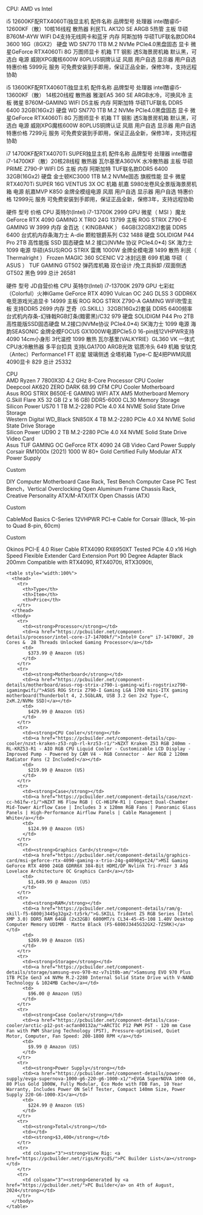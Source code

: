 CPU: AMD vs Intel


i5 12600KF配RTX4060Ti独显主机
配件名称 	品牌型号
处理器 	intel酷睿i5-12600KF（散）10核16线程
散热器 	利民TL AK120 SE ARGB 5热管
主板 	华硕B760M-AYW WIFI D4支持无线网卡和蓝牙
内存 	阿斯加特 华硕TUF联名款DDR4 3600 16G（8GX2）
硬盘 	WD SN770 1TB M.2 NVMe PCIe4.0黑盘固态
显卡 	微星GeForce RTX4060Ti 8G 万图师显卡
机箱 	TT 钢影 透S海景房机箱 默认黑，可选白
电源 	威刚XPG魔核600W 80PLUS铜牌认证
风扇 	用户自选
显示器 	用户自选
特惠价格 	5999元
服务 	可免费安装到手即用，保证正品全新，保修3年，支持远程协助

i5 13600KF配RTX4060Ti独显主机
配件名称 	品牌型号
处理器 	intel酷睿i5-13600KF（散） 14核20线程
散热器 	雅浚EA5 360 SE ARGB水冷，可换风冷
主板 	微星 B760M-GAMING WIFI D5主板
内存 	阿斯加特 华硕TUF联名 DDR5 6400 32GB(16Gx2)
硬盘 	WD SN770 1TB M.2 NVMe PCIe4.0黑盘固态
显卡 	微星GeForce RTX4060Ti 8G 万图师显卡
机箱 	TT 钢影 透S海景房机箱 默认黑，可选白
电源 	威刚XPG魔核600W 80PLUS铜牌认证
风扇 	用户自选
显示器 	用户自选
特惠价格 	7299元
服务 	可免费安装到手即用，保证正品全新，保修3年，支持远程协助


i7 14700KF配RTX4070Ti SUPER独显主机
配件名称 	品牌型号
处理器 	intel酷睿i7-14700KF（散）20核28线程
散热器 	瓦尔基里A360VK 水冷散热器
主板 	华硕PRIME Z790-P WIFI D5 主板
内存 	阿斯加特 TUF联名款DDR5 6400 32GB(16Gx2)
硬盘 	金士顿KC3000 1TB M.2 NVMe固态 旗舰性能
显卡 	微星RTX4070Ti SUPER 16G VENTUS 3X OC
机箱 	航嘉 S980龙卷风全景版海景房机箱
电源 	航嘉MVP K850 金牌全模组电源
风扇 	用户自选
显示器 	用户自选
特惠价格 	12999元
服务 	可免费安装到手即用，保证正品全新，保修3年，支持远程协助

>>>>>>>>>

硬件 	型号 	价格
CPU 	英特尔(Intel) i7-13700K 	2999
GPU 	微星（ MSI ）魔龙 GeForce RTX 4090 GAMING X TRIO 24G 	13799
主板 	ROG STRIX Z790-E GAMING W 	3999
内存 	金百达（ KINGBANK ） 64GB(32GBX2)套装 DDR5 6400 台式机内存条海力士 A-die 颗粒银爵系列 C32 	1488
硬盘 	SOLIDIGM P44 Pro 2TB 高性能版 SSD 固态硬盘 M.2 接口(NVMe 协议 PCIe4.0*4) SK 海力士 	1099
电源 	华硕(ASUS)ROG STRIX 雷鹰 1000W 金牌全模电源 	1499
散热 	利民（ Thermalright ） Frozen MAGIC 360 SCENIC V2 冰封远景 	699
机箱 	华硕（ ASUS ） TUF GAMING GT502 弹药库机箱 双仓设计 /免工具拆卸 /双面侧透 GT502 黑色 	999
总计 		26581

硬件 	型号 	JD自营价格
CPU 	英特尔(Intel) i7-13700K 	2979
GPU 	七彩虹（Colorful）火神iGame GeForce RTX 4090 Vulcan OC 24G DLSS 3 GDDR6X 电竞游戏光追显卡 	14999
主板 	ROG ROG STRIX Z790-A GAMING WIFI吹雪主板 支持DDR5 	2699
内存 	芝奇（G.SKILL）32GB(16Gx2)套装 DDR5 6400频率 台式机内存条-幻锋戟RGB灯条(黯雾黑)/C32 	979
硬盘 	SOLIDIGM P44 Pro 2TB 高性能版SSD固态硬盘 M.2接口(NVMe协议 PCIe4.0*4) SK海力士 	1099
电源 	海韵SEASONIC 金牌全模FOCUS GX1000W电源PCIe5.0 16-pin线12VHPWR支持4090 14cm小身形 3代温控 	1099
散热 	瓦尔基里(VALKYRIE）GL360 VK 一体式CPU水冷散热器 多平台扣具 支持LGA1700 ARGB光效 铝质冷头 	649
机箱 	安钛克（Antec）Performance1 FT 初星 玻璃侧透 全塔机箱 Type-C 配4把PWM风扇 4090显卡 	829
总计 		25332


 CPU 		
AMD Ryzen 7 7800X3D 4.2 GHz 8-Core Processor
CPU Cooler 		
Deepcool AK620 ZERO DARK 68.99 CFM CPU Cooler
Motherboard 		
Asus ROG STRIX B650E-E GAMING WIFI ATX AM5 Motherboard
Memory 		
G.Skill Flare X5 32 GB (2 x 16 GB) DDR5-6000 CL30 Memory
Storage 		
Silicon Power US70 1 TB M.2-2280 PCIe 4.0 X4 NVME Solid State Drive
Storage 		
Western Digital WD_Black SN850X 4 TB M.2-2280 PCIe 4.0 X4 NVME Solid State Drive
Storage 		
Silicon Power UD90 2 TB M.2-2280 PCIe 4.0 X4 NVME Solid State Drive
Video Card 		
Asus TUF GAMING OC GeForce RTX 4090 24 GB Video Card
Power Supply 		
Corsair RM1000x (2021) 1000 W 80+ Gold Certified Fully Modular ATX Power Supply

Custom
		
DIY Computer Motherboard Case Rack, Test Bench Computer Case PC Test Bench，Vertical Overclocking Open Aluminum Frame Chassis Rack, Creative Personality ATX/M-ATX/ITX Open Chassis (ATX)

Custom
		
CableMod Basics C-Series 12VHPWR PCI-e Cable for Corsair (Black, 16-pin to Quad 8-pin, 60cm)

Custom
		
Okinos PCI-E 4.0 Riser Cable RTX4090 RX6950XT Tested PCIe 4.0 x16 High Speed Flexible Extender Card Extension Port 90 Degree Adapter Black 200mm Compatible with RTX4090, RTX4070ti, RTX3090ti,


    <table style="width:100%">
      <thead>
        <tr>
          <th>Type</th>
          <th>Item</th>
          <th>Price</th>
        </tr>
      </thead>
      <tbody>
        <tr>
          <td><strong>Processor</strong></td>
          <td><a href="https://pcbuilder.net/component-details/processor/intel-core-i7-14700kf/">Intel® Core™ i7-14700KF, 20 Cores &  28 Threads Unlocked Gaming Processor</a></td>
          <td>
            $373.99 @ Amazon (US)
          </td>
        </tr>
        <tr>
          <td><strong>Motherboard</strong></td>
          <td><a href="https://pcbuilder.net/component-details/motherboard/asus-rog-strix-z790-i-gaming-wifi-rogstrixz790-igamingwifi/">ASUS ROG Strix Z790-I Gaming LGA 1700 mini-ITX gaming motherboard(Thunderbolt 4, 2.5GbLAN, USB 3.2 Gen 2x2 Type-C, 2xM.2/NVMe SSD)</a></td>
          <td>
            $429.99 @ Amazon (US)
          </td>
        </tr>
        <tr>
          <td><strong>CPU Cooler</strong></td>
          <td><a href="https://pcbuilder.net/component-details/cpu-cooler/nzxt-kraken-z53-rgb-rl-krz53-r1/">NZXT Kraken Z53 RGB 240mm - RL-KRZ53-R1 - AIO RGB CPU Liquid Cooler - Customizable LCD Display - Improved Pump - Powered by CAM V4 - RGB Connector - Aer RGB 2 120mm Radiator Fans (2 Included)</a></td>
          <td>
            $219.99 @ Amazon (US)
          </td>
        </tr>
        <tr>
          <td><strong>Case</strong></td>
          <td><a href="https://pcbuilder.net/component-details/case/nzxt-cc-h61fw-r1/">NZXT H6 Flow RGB | CC-H61FW-R1 | Compact Dual-Chamber Mid-Tower Airflow Case | Includes 3 x 120mm RGB Fans | Panoramic Glass Panels | High-Performance Airflow Panels | Cable Management | White</a></td>
          <td>
            $124.99 @ Amazon (US)
          </td>
        </tr>
        <tr>
          <td><strong>Graphics Card</strong></td>
          <td><a href="https://pcbuilder.net/component-details/graphics-card/msi-geforce-rtx-4090-gaming-x-trio-24g-g4090gxt24/">MSI Gaming GeForce RTX 4090 24GB GDRR6X 384-Bit HDMI/DP Nvlink Tri-Frozr 3 Ada Lovelace Architecture OC Graphics Card</a></td>
          <td>
            $1,649.99 @ Amazon (US)
          </td>
        </tr>
        <tr>
          <td><strong>RAM</strong></td>
          <td><a href="https://pcbuilder.net/component-details/ram/g-skill-f5-6800j3445g32gx2-tz5rk/">G.SKILL Trident Z5 RGB Series (Intel XMP 3.0) DDR5 RAM 64GB (2x32GB) 6800MT/s CL34-45-45-108 1.40V Desktop Computer Memory UDIMM - Matte Black (F5-6800J3445G32GX2-TZ5RK)</a></td>
          <td>
            $269.99 @ Amazon (US)
          </td>
        </tr>
        <tr>
          <td><strong>Storage</strong></td>
          <td><a href="https://pcbuilder.net/component-details/storage/samsung-evo-970-mz-v7s1t0b-am/">Samsung EVO 970 Plus 1TB PCIe Gen3 x4 NVMe M.2-2280 Internal Solid State Drive with V-NAND Technology & 1024MB Cache</a></td>
          <td>
            $96.00 @ Amazon (US)
          </td>
        </tr>
        <tr>
          <td><strong>Case Cooler</strong></td>
          <td><a href="https://pcbuilder.net/component-details/case-cooler/arctic-p12-pst-acfan00132a/">ARCTIC P12 PWM PST - 120 mm Case Fan with PWM Sharing Technology (PST), Pressure-optimised, Quiet Motor, Computer, Fan Speed: 200-1800 RPM </a></td>
          <td>
            $9.99 @ Amazon (US)
          </td>
        </tr>
        <tr>
          <td><strong>Power Supply</strong></td>
          <td><a href="https://pcbuilder.net/component-details/power-supply/evga-supernova-1000-g6-220-g6-1000-x1/">EVGA SuperNOVA 1000 G6, 80 Plus Gold 1000W, Fully Modular, Eco Mode with FDB Fan, 10 Year Warranty, Includes Power ON Self Tester, Compact 140mm Size, Power Supply 220-G6-1000-X1</a></td>
          <td>
            $224.99 @ Amazon (US)
          </td>
        </tr>
        <tr>
          <td><strong>Total</strong></td>
          <td></td>
          <td><strong>$3,400</strong></td>
        </tr>
        <tr>
          <td colspan="3"><strong>View Rig: <a href="https://pcbuilder.net/rigs/KrycdS/">PC Builder List</a></strong></td>
        </tr>
        <tr>
          <td colspan="3"><strong>Generated by <a href="https://pcbuilder.net/">PC Builder</a> on 4th of August, 2024</strong></td>
        </tr>
      </tbody>
    </table>
